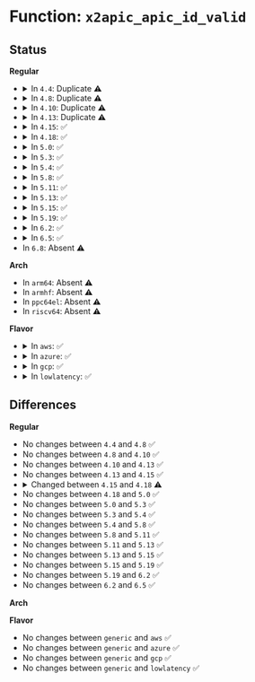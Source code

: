 # Function: <code>x2apic_apic_id_valid</code>

## Status
<b>Regular</b>
<ul>
<li>
<details>
<summary>In <code>4.4</code>: Duplicate ⚠️</summary>

```c
int x2apic_apic_id_valid(int apicid);
```

**Collision:** Static Duplication

**Inline:** No

**Transformation:** False

**Instances:**

```
In arch/x86/kernel/apic/x2apic_phys.c (ffffffff81059620)
Location: arch/x86/include/asm/x2apic.h:12
Inline: False
```
```
In arch/x86/kernel/apic/x2apic_cluster.c (ffffffff81059aa0)
Location: arch/x86/include/asm/x2apic.h:12
Inline: False
```
**Symbols:**

```
ffffffff81059620-ffffffff81059630: x2apic_apic_id_valid (STB_LOCAL)
ffffffff81059aa0-ffffffff81059ab0: x2apic_apic_id_valid (STB_LOCAL)
```
</details>
</li>
<li>
<details>
<summary>In <code>4.8</code>: Duplicate ⚠️</summary>

```c
int x2apic_apic_id_valid(int apicid);
```

**Collision:** Static Duplication

**Inline:** No

**Transformation:** False

**Instances:**

```
In arch/x86/kernel/apic/x2apic_phys.c (ffffffff81059870)
Location: arch/x86/include/asm/x2apic.h:12
Inline: False
```
```
In arch/x86/kernel/apic/x2apic_cluster.c (ffffffff81059d00)
Location: arch/x86/include/asm/x2apic.h:12
Inline: False
```
**Symbols:**

```
ffffffff81059870-ffffffff81059880: x2apic_apic_id_valid (STB_LOCAL)
ffffffff81059d00-ffffffff81059d10: x2apic_apic_id_valid (STB_LOCAL)
```
</details>
</li>
<li>
<details>
<summary>In <code>4.10</code>: Duplicate ⚠️</summary>

```c
int x2apic_apic_id_valid(int apicid);
```

**Collision:** Static Duplication

**Inline:** No

**Transformation:** False

**Instances:**

```
In arch/x86/kernel/apic/x2apic_phys.c (ffffffff8105c620)
Location: arch/x86/include/asm/x2apic.h:12
Inline: False
```
```
In arch/x86/kernel/apic/x2apic_cluster.c (ffffffff8105cac0)
Location: arch/x86/include/asm/x2apic.h:12
Inline: False
```
**Symbols:**

```
ffffffff8105c620-ffffffff8105c630: x2apic_apic_id_valid (STB_LOCAL)
ffffffff8105cac0-ffffffff8105cad0: x2apic_apic_id_valid (STB_LOCAL)
```
</details>
</li>
<li>
<details>
<summary>In <code>4.13</code>: Duplicate ⚠️</summary>

```c
int x2apic_apic_id_valid(int apicid);
```

**Collision:** Static Duplication

**Inline:** No

**Transformation:** False

**Instances:**

```
In arch/x86/kernel/apic/x2apic_phys.c (ffffffff8105bd50)
Location: arch/x86/include/asm/x2apic.h:12
Inline: False
```
```
In arch/x86/kernel/apic/x2apic_cluster.c (ffffffff8105c200)
Location: arch/x86/include/asm/x2apic.h:12
Inline: False
```
**Symbols:**

```
ffffffff8105bd50-ffffffff8105bd60: x2apic_apic_id_valid (STB_LOCAL)
ffffffff8105c200-ffffffff8105c210: x2apic_apic_id_valid (STB_LOCAL)
```
</details>
</li>
<li>
<details>
<summary>In <code>4.15</code>: ✅</summary>

```c
int x2apic_apic_id_valid(int apicid);
```

**Collision:** Unique Global

**Inline:** No

**Transformation:** False

**Instances:**

```
In arch/x86/kernel/apic/x2apic_phys.c (ffffffff8105fde0)
Location: arch/x86/kernel/apic/x2apic_phys.c:104
Inline: False
```
**Symbols:**

```
ffffffff8105fde0-ffffffff8105fdf0: x2apic_apic_id_valid (STB_GLOBAL)
```
</details>
</li>
<li>
<details>
<summary>In <code>4.18</code>: ✅</summary>

```c
int x2apic_apic_id_valid(u32 apicid);
```

**Collision:** Unique Global

**Inline:** No

**Transformation:** False

**Instances:**

```
In arch/x86/kernel/apic/x2apic_phys.c (ffffffff81062ed0)
Location: arch/x86/kernel/apic/x2apic_phys.c:104
Inline: False
```
**Symbols:**

```
ffffffff81062ed0-ffffffff81062ee0: x2apic_apic_id_valid (STB_GLOBAL)
```
</details>
</li>
<li>
<details>
<summary>In <code>5.0</code>: ✅</summary>

```c
int x2apic_apic_id_valid(u32 apicid);
```

**Collision:** Unique Global

**Inline:** No

**Transformation:** False

**Instances:**

```
In arch/x86/kernel/apic/x2apic_phys.c (ffffffff81068bd0)
Location: arch/x86/kernel/apic/x2apic_phys.c:104
Inline: False
```
**Symbols:**

```
ffffffff81068bd0-ffffffff81068be0: x2apic_apic_id_valid (STB_GLOBAL)
```
</details>
</li>
<li>
<details>
<summary>In <code>5.3</code>: ✅</summary>

```c
int x2apic_apic_id_valid(u32 apicid);
```

**Collision:** Unique Global

**Inline:** No

**Transformation:** False

**Instances:**

```
In arch/x86/kernel/apic/x2apic_phys.c (ffffffff8106c3e0)
Location: arch/x86/kernel/apic/x2apic_phys.c:104
Inline: False
```
**Symbols:**

```
ffffffff8106c3e0-ffffffff8106c3f0: x2apic_apic_id_valid (STB_GLOBAL)
```
</details>
</li>
<li>
<details>
<summary>In <code>5.4</code>: ✅</summary>

```c
int x2apic_apic_id_valid(u32 apicid);
```

**Collision:** Unique Global

**Inline:** No

**Transformation:** False

**Instances:**

```
In arch/x86/kernel/apic/x2apic_phys.c (ffffffff8106dae0)
Location: arch/x86/kernel/apic/x2apic_phys.c:99
Inline: False
```
**Symbols:**

```
ffffffff8106dae0-ffffffff8106daf0: x2apic_apic_id_valid (STB_GLOBAL)
```
</details>
</li>
<li>
<details>
<summary>In <code>5.8</code>: ✅</summary>

```c
int x2apic_apic_id_valid(u32 apicid);
```

**Collision:** Unique Global

**Inline:** No

**Transformation:** False

**Instances:**

```
In arch/x86/kernel/apic/x2apic_phys.c (ffffffff81074fa0)
Location: arch/x86/kernel/apic/x2apic_phys.c:99
Inline: False
```
**Symbols:**

```
ffffffff81074fa0-ffffffff81074fb0: x2apic_apic_id_valid (STB_GLOBAL)
```
</details>
</li>
<li>
<details>
<summary>In <code>5.11</code>: ✅</summary>

```c
int x2apic_apic_id_valid(u32 apicid);
```

**Collision:** Unique Global

**Inline:** No

**Transformation:** False

**Instances:**

```
In arch/x86/kernel/apic/x2apic_phys.c (ffffffff810755b0)
Location: arch/x86/kernel/apic/x2apic_phys.c:107
Inline: False
```
**Symbols:**

```
ffffffff810755b0-ffffffff810755d3: x2apic_apic_id_valid (STB_GLOBAL)
```
</details>
</li>
<li>
<details>
<summary>In <code>5.13</code>: ✅</summary>

```c
int x2apic_apic_id_valid(u32 apicid);
```

**Collision:** Unique Global

**Inline:** No

**Transformation:** False

**Instances:**

```
In arch/x86/kernel/apic/x2apic_phys.c (ffffffff81076050)
Location: arch/x86/kernel/apic/x2apic_phys.c:107
Inline: False
```
**Symbols:**

```
ffffffff81076050-ffffffff81076073: x2apic_apic_id_valid (STB_GLOBAL)
```
</details>
</li>
<li>
<details>
<summary>In <code>5.15</code>: ✅</summary>

```c
int x2apic_apic_id_valid(u32 apicid);
```

**Collision:** Unique Global

**Inline:** No

**Transformation:** False

**Instances:**

```
In arch/x86/kernel/apic/x2apic_phys.c (ffffffff81083650)
Location: arch/x86/kernel/apic/x2apic_phys.c:107
Inline: False
```
**Symbols:**

```
ffffffff81083650-ffffffff81083673: x2apic_apic_id_valid (STB_GLOBAL)
```
</details>
</li>
<li>
<details>
<summary>In <code>5.19</code>: ✅</summary>

```c
int x2apic_apic_id_valid(u32 apicid);
```

**Collision:** Unique Global

**Inline:** No

**Transformation:** False

**Instances:**

```
In arch/x86/kernel/apic/x2apic_phys.c (ffffffff81093550)
Location: arch/x86/kernel/apic/x2apic_phys.c:107
Inline: False
```
**Symbols:**

```
ffffffff81093550-ffffffff8109357b: x2apic_apic_id_valid (STB_GLOBAL)
```
</details>
</li>
<li>
<details>
<summary>In <code>6.2</code>: ✅</summary>

```c
int x2apic_apic_id_valid(u32 apicid);
```

**Collision:** Unique Global

**Inline:** No

**Transformation:** False

**Instances:**

```
In arch/x86/kernel/apic/x2apic_phys.c (ffffffff810a8b00)
Location: arch/x86/kernel/apic/x2apic_phys.c:107
Inline: False
```
**Symbols:**

```
ffffffff810a8b00-ffffffff810a8b2b: x2apic_apic_id_valid (STB_GLOBAL)
```
</details>
</li>
<li>
<details>
<summary>In <code>6.5</code>: ✅</summary>

```c
int x2apic_apic_id_valid(u32 apicid);
```

**Collision:** Unique Global

**Inline:** No

**Transformation:** False

**Instances:**

```
In arch/x86/kernel/apic/x2apic_phys.c (ffffffff810abd30)
Location: arch/x86/kernel/apic/x2apic_phys.c:110
Inline: False
```
**Symbols:**

```
ffffffff810abd30-ffffffff810abd5b: x2apic_apic_id_valid (STB_GLOBAL)
```
</details>
</li>
<li>
In <code>6.8</code>: Absent ⚠️
</li>
</ul>
<b>Arch</b>
<ul>
<li>
In <code>arm64</code>: Absent ⚠️
</li>
<li>
In <code>armhf</code>: Absent ⚠️
</li>
<li>
In <code>ppc64el</code>: Absent ⚠️
</li>
<li>
In <code>riscv64</code>: Absent ⚠️
</li>
</ul>
<b>Flavor</b>
<ul>
<li>
<details>
<summary>In <code>aws</code>: ✅</summary>

```c
int x2apic_apic_id_valid(u32 apicid);
```

**Collision:** Unique Global

**Inline:** No

**Transformation:** False

**Instances:**

```
In arch/x86/kernel/apic/x2apic_phys.c (ffffffff8106ca80)
Location: arch/x86/kernel/apic/x2apic_phys.c:99
Inline: False
```
**Symbols:**

```
ffffffff8106ca80-ffffffff8106ca90: x2apic_apic_id_valid (STB_GLOBAL)
```
</details>
</li>
<li>
<details>
<summary>In <code>azure</code>: ✅</summary>

```c
int x2apic_apic_id_valid(u32 apicid);
```

**Collision:** Unique Global

**Inline:** No

**Transformation:** False

**Instances:**

```
In arch/x86/kernel/apic/x2apic_phys.c (ffffffff8105cd90)
Location: arch/x86/kernel/apic/x2apic_phys.c:99
Inline: False
```
**Symbols:**

```
ffffffff8105cd90-ffffffff8105cda0: x2apic_apic_id_valid (STB_GLOBAL)
```
</details>
</li>
<li>
<details>
<summary>In <code>gcp</code>: ✅</summary>

```c
int x2apic_apic_id_valid(u32 apicid);
```

**Collision:** Unique Global

**Inline:** No

**Transformation:** False

**Instances:**

```
In arch/x86/kernel/apic/x2apic_phys.c (ffffffff8106cf30)
Location: arch/x86/kernel/apic/x2apic_phys.c:99
Inline: False
```
**Symbols:**

```
ffffffff8106cf30-ffffffff8106cf40: x2apic_apic_id_valid (STB_GLOBAL)
```
</details>
</li>
<li>
<details>
<summary>In <code>lowlatency</code>: ✅</summary>

```c
int x2apic_apic_id_valid(u32 apicid);
```

**Collision:** Unique Global

**Inline:** No

**Transformation:** False

**Instances:**

```
In arch/x86/kernel/apic/x2apic_phys.c (ffffffff8106f1b0)
Location: arch/x86/kernel/apic/x2apic_phys.c:99
Inline: False
```
**Symbols:**

```
ffffffff8106f1b0-ffffffff8106f1c0: x2apic_apic_id_valid (STB_GLOBAL)
```
</details>
</li>
</ul>

## Differences
<b>Regular</b>
<ul>
<li>
No changes between <code>4.4</code> and <code>4.8</code> ✅
</li>
<li>
No changes between <code>4.8</code> and <code>4.10</code> ✅
</li>
<li>
No changes between <code>4.10</code> and <code>4.13</code> ✅
</li>
<li>
No changes between <code>4.13</code> and <code>4.15</code> ✅
</li>
<li>
<details>
<summary>Changed between <code>4.15</code> and <code>4.18</code> ⚠️</summary>
<ul>
<li>
<b>Param type changed. </b>
<code>int apicid</code> ➡️ <code>u32 apicid</code>
</li>
</ul>
</details>
</li>
<li>
No changes between <code>4.18</code> and <code>5.0</code> ✅
</li>
<li>
No changes between <code>5.0</code> and <code>5.3</code> ✅
</li>
<li>
No changes between <code>5.3</code> and <code>5.4</code> ✅
</li>
<li>
No changes between <code>5.4</code> and <code>5.8</code> ✅
</li>
<li>
No changes between <code>5.8</code> and <code>5.11</code> ✅
</li>
<li>
No changes between <code>5.11</code> and <code>5.13</code> ✅
</li>
<li>
No changes between <code>5.13</code> and <code>5.15</code> ✅
</li>
<li>
No changes between <code>5.15</code> and <code>5.19</code> ✅
</li>
<li>
No changes between <code>5.19</code> and <code>6.2</code> ✅
</li>
<li>
No changes between <code>6.2</code> and <code>6.5</code> ✅
</li>
</ul>
<b>Arch</b>
<ul>
</ul>
<b>Flavor</b>
<ul>
<li>
No changes between <code>generic</code> and <code>aws</code> ✅
</li>
<li>
No changes between <code>generic</code> and <code>azure</code> ✅
</li>
<li>
No changes between <code>generic</code> and <code>gcp</code> ✅
</li>
<li>
No changes between <code>generic</code> and <code>lowlatency</code> ✅
</li>
</ul>
